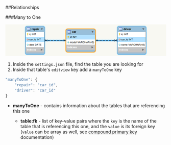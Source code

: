 ##Relationships

###Many to One

![Many to One][1]

1. Inside the `settings.json` file, find the table you are looking for
2. Inside that table's `editview` key add a `manyToOne` key

```js
"manyToOne": {
    "repair": "car_id",
    "driver": "car_id"
}
```

- **manyToOne** - contains information about the tables that are referencing this one
    - **table:fk** - list of key-value pairs where the `key` is the name of the table that is referencing this one, and the `value` is its foreign key<br />
    (`value` can be array as well, see [compound primary key][2] documentation)


  [1]: images/many-to-one.png
  [2]: #compound-one-to-one
